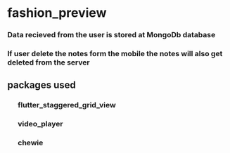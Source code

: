 # fashion_preview

<h3>Data recieved from the user is stored at MongoDb database</h3>
<h3>If user delete the notes form the mobile the notes will also get deleted from the server </h3>

<h2>packages used</h2>
<ul><h3>flutter_staggered_grid_view</h3></ul>
<ul><h3>video_player</h3></ul>

<a herf="https://pub.dev/packages/chewie" ><ul><h3>chewie</h3></ul></a>

